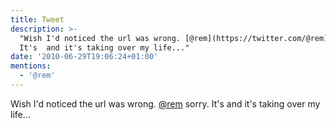 ```yaml
---
title: Tweet
description: >-
  "Wish I'd noticed the url was wrong. [@rem](https://twitter.com/@rem) sorry.
  It's  and it's taking over my life..."
date: '2010-06-29T19:06:24+01:00'
mentions:
  - '@rem'
---
```

Wish I'd noticed the url was wrong. [@rem](https://twitter.com/@rem) sorry. It's  and it's taking over my life...
